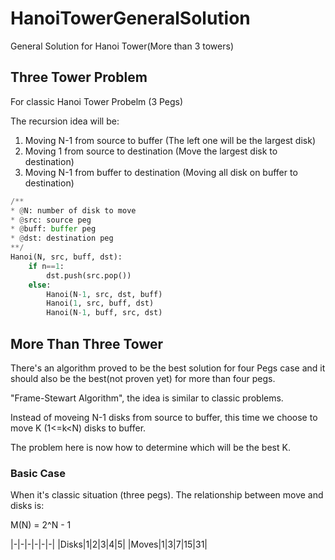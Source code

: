 # HanoiTowerGeneralSolution
General Solution for Hanoi Tower(More than 3 towers)

## Three Tower Problem
For classic Hanoi Tower Probelm (3 Pegs)

The recursion idea will be:

1. Moving N-1 from source to buffer (The left one will be the largest disk)
2. Moving 1 from source to destination (Move the largest disk to destination)
3. Moving N-1 from buffer to destination (Moving all disk on buffer to destination)

```Python
/**
* @N: number of disk to move
* @src: source peg
* @buff: buffer peg
* @dst: destination peg
**/
Hanoi(N, src, buff, dst):
    if n==1:
        dst.push(src.pop())
    else:
        Hanoi(N-1, src, dst, buff)
        Hanoi(1, src, buff, dst)
        Hanoi(N-1, buff, src, dst)
```

## More Than Three Tower
There's an algorithm proved to be the best solution for four Pegs case and it should also be the best(not proven yet) for more than four pegs.

"Frame-Stewart Algorithm", the idea is similar to classic problems.

Instead of moveing N-1 disks from source to buffer, this time we choose to move K (1<=k<N) disks to buffer.

The problem here is now how to determine which will be the best K.

### Basic Case
When it's classic situation (three pegs). The relationship between move and disks is:

M(N) = 2^N - 1

|-|-|-|-|-|-|
|Disks|1|2|3|4|5|
|Moves|1|3|7|15|31|

